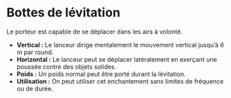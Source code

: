 # Bottes de lévitation


Le porteur est capable de se déplacer dans les airs à volonté.

  - **Vertical :** Le lanceur dirige mentalement le mouvement vertical
    jusqu’à 6 m par round.
  - **Horizontal :** Le lanceur peut se déplacer latéralement en
    exerçant une poussée contre des objets solides.
  - **Poids :** Un poids normal peut être porté durant la lévitation.
  - **Utilisation :** On peut utiliser cet enchantement sans limites de
    fréquence ou de durée.